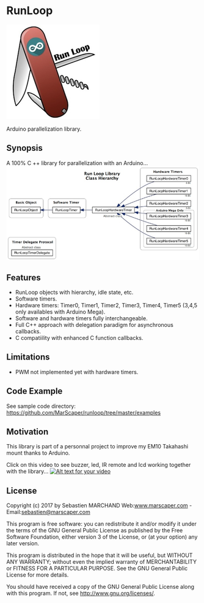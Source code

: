 # RunLoop
![Alt text](/RunLoop.jpg?raw=true "Optional Title")

Arduino parallelization library.


## Synopsis

A 100% C ++ library for parallelization with an Arduino...
![Alt text](/RunLoopClassHierarchy.jpg?raw=true "Optional Title")


## Features
- RunLoop objects with hierarchy, idle state, etc.
- Software timers.
- Hardware timers: Timer0, Timer1, Timer2, Timer3, Timer4, Timer5 (3,4,5 only availables with Arduino Mega).
- Software and hardware timers fully interchangeable.
- Full C++ approach with delegation paradigm for asynchronous callbacks.
- C compatiility with enhanced C function callbacks.

## Limitations

- PWM not implemented yet with hardware timers.

## Code Example

See sample code directory: https://github.com/MarScaper/runloop/tree/master/examples

## Motivation

This library is part of a personnal project to improve my EM10 Takahashi mount thanks to Arduino.

Click on this video to see buzzer, led, IR remote and lcd working together with the library...
[![Alt text for your video](https://img.youtube.com/vi/p8aKuSLS8uE/0.jpg)](https://www.youtube.com/watch?v=p8aKuSLS8uE)

## License

Copyright (c) 2017 by Sebastien MARCHAND 
Web:www.marscaper.com - Email:sebastien@marscaper.com

This program is free software: you can redistribute it and/or modify
it under the terms of the GNU General Public License as published by
the Free Software Foundation, either version 3 of the License, or
(at your option) any later version.

This program is distributed in the hope that it will be useful,
but WITHOUT ANY WARRANTY; without even the implied warranty of
MERCHANTABILITY or FITNESS FOR A PARTICULAR PURPOSE.  See the
GNU General Public License for more details.

You should have received a copy of the GNU General Public License
along with this program.  If not, see <http://www.gnu.org/licenses/>.
